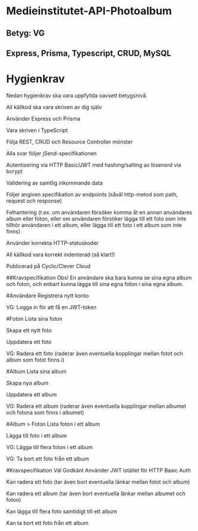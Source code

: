 # Medieinstitutet-API-Photoalbum

## Betyg: VG

## Express, Prisma, Typescript, CRUD, MySQL

# Hygienkrav
Nedan hygienkrav ska vara uppfyllda oavsett betygsnivå.

All källkod ska vara skriven av dig själv

Använder Express och Prisma

Vara skriven i TypeScript

Följa REST, CRUD och Resource Controller mönster

Alla svar följer jSend-specifikationen

Autentisering via HTTP Basic/JWT med hashing/salting av lösenord via bcrypt

Validering av samtlig inkommande data

Följer angiven specifikation av endpoints (såväl http-metod som path, request och response)

Felhantering (t.ex. om användaren försöker komma åt en annan användares album eller foton, eller om användaren försöker lägga till ett foto som inte tillhör användaren i ett album, eller lägga till ett foto i ett album som inte finns)

Använder korrekta HTTP-statuskoder

All källkod vara korrekt indenterad (så klart!)

Publicerad på Cyclic/Clever Cloud

##Kravspecifikation
Obs! En användare ska bara kunna se sina egna album och foton, och enbart kunna lägga till sina egna foton i sina egna album.

 

#Användare
Registrera nytt konto

VG: Logga in för att få en JWT-token

 

#Foton
Lista sina foton

Skapa ett nytt foto

Uppdatera ett foto

VG: Radera ett foto (raderar även eventuella kopplingar mellan fotot och album som fotot finns i)

 

#Album
Lista sina album

Skapa nya album

Uppdatera ett album

VG: Radera ett album (raderar även eventuella kopplingar mellan albumet och fotona som finns i albumet)

 

#Album > Foton
Lista foton i ett album

Lägga till foto i ett album

VG: Lägga till flera foton i ett album

VG: Ta bort ett foto från ett album

 

#Kravspecifikation Väl Godkänt
Använder JWT istället för HTTP Basic Auth

Kan radera ett foto (tar även bort eventuella länkar mellan fotot och album)

Kan radera ett album (tar även bort eventuella länkar mellan albumet och foton)

Kan lägga till flera foto samtidigt till ett album

Kan ta bort ett foto från ett album

 
